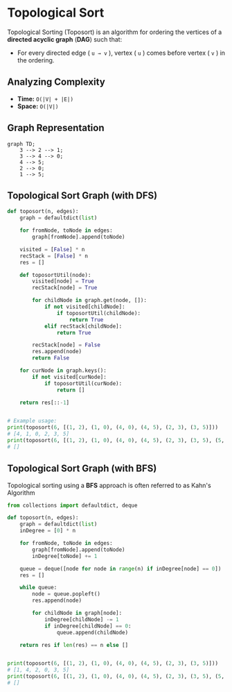 # Topological Sort
Topological Sorting (Toposort) is an algorithm for ordering the vertices of a **directed acyclic graph** (**DAG**) such that:
- For every directed edge ( `u → v` ), vertex ( `u` ) comes before vertex ( `v` ) in the ordering.

## Analyzing Complexity
- **Time:** `O(|V| + |E|)`
- **Space:** `O(|V|)`

## Graph Representation
```mermaid
graph TD;
    3 --> 2 --> 1;
    3 --> 4 --> 0;
    4 --> 5;
    2 --> 0;
    1 --> 5;
```

## Topological Sort Graph (with DFS)
```python
def toposort(n, edges):
    graph = defaultdict(list)

    for fromNode, toNode in edges:
        graph[fromNode].append(toNode)

    visited = [False] * n
    recStack = [False] * n
    res = []

    def toposortUtil(node):
        visited[node] = True
        recStack[node] = True

        for childNode in graph.get(node, []):
            if not visited[childNode]:
                if toposortUtil(childNode):
                    return True
            elif recStack[childNode]:
                return True

        recStack[node] = False
        res.append(node)
        return False

    for curNode in graph.keys():
        if not visited[curNode]:
            if toposortUtil(curNode):
                return []

    return res[::-1]


# Example usage:
print(toposort(6, [(1, 2), (1, 0), (4, 0), (4, 5), (2, 3), (3, 5)]))
# [4, 1, 0, 2, 3, 5]
print(toposort(6, [(1, 2), (1, 0), (4, 0), (4, 5), (2, 3), (3, 5), (5, 1)]))
# []
```

## Topological Sort Graph (with BFS)
Topological sorting using a **BFS** approach is often referred to as Kahn's Algorithm

```python
from collections import defaultdict, deque

def toposort(n, edges):
    graph = defaultdict(list)
    inDegree = [0] * n

    for fromNode, toNode in edges:
        graph[fromNode].append(toNode)
        inDegree[toNode] += 1

    queue = deque([node for node in range(n) if inDegree[node] == 0])
    res = []

    while queue:
        node = queue.popleft()
        res.append(node)

        for childNode in graph[node]:
            inDegree[childNode] -= 1
            if inDegree[childNode] == 0:
                queue.append(childNode)

    return res if len(res) == n else []


print(toposort(6, [(1, 2), (1, 0), (4, 0), (4, 5), (2, 3), (3, 5)]))
# [1, 4, 2, 0, 3, 5]
print(toposort(6, [(1, 2), (1, 0), (4, 0), (4, 5), (2, 3), (3, 5), (5, 1)]))
# []
```
